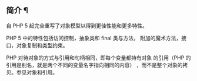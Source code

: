 ## 简介 ¶
自 PHP 5 起完全重写了对象模型以得到更佳性能和更多特性。

PHP 5 中的特性包括访问控制，抽象类和 final 类与方法，
附加的魔术方法，接口，对象复制和类型约束。

PHP 对待对象的方式与引用和句柄相同，即每个变量都持有对象
的引用（PHP 的引用是别名，就是两个不同的变量名字指向相同的内容）
，而不是整个对象的拷贝。参见对象和引用。

